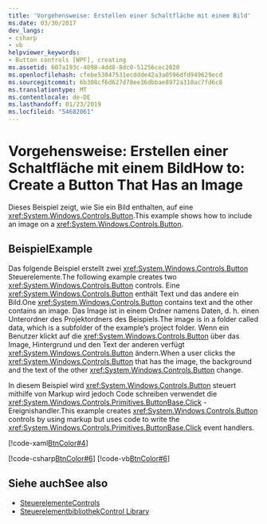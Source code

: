 ```yaml
---
title: 'Vorgehensweise: Erstellen einer Schaltfläche mit einem Bild'
ms.date: 03/30/2017
dev_langs:
- csharp
- vb
helpviewer_keywords:
- Button controls [WPF], creating
ms.assetid: 607a193c-4098-4dd8-8dc0-51256cec2020
ms.openlocfilehash: cfebe53047531ecddde42a3a0596dfd949629ecd
ms.sourcegitcommit: 6b308cf6d627d78ee36dbbae8972a310ac7fd6c8
ms.translationtype: MT
ms.contentlocale: de-DE
ms.lasthandoff: 01/23/2019
ms.locfileid: "54682061"
---
```

# <a name="how-to-create-a-button-that-has-an-image"></a><span data-ttu-id="e4aea-102">Vorgehensweise: Erstellen einer Schaltfläche mit einem Bild</span><span class="sxs-lookup"><span data-stu-id="e4aea-102">How to: Create a Button That Has an Image</span></span>
<span data-ttu-id="e4aea-103">Dieses Beispiel zeigt, wie Sie ein Bild enthalten, auf eine <xref:System.Windows.Controls.Button>.</span><span class="sxs-lookup"><span data-stu-id="e4aea-103">This example shows how to include an image on a <xref:System.Windows.Controls.Button>.</span></span>  
  
## <a name="example"></a><span data-ttu-id="e4aea-104">Beispiel</span><span class="sxs-lookup"><span data-stu-id="e4aea-104">Example</span></span>  
 <span data-ttu-id="e4aea-105">Das folgende Beispiel erstellt zwei <xref:System.Windows.Controls.Button> Steuerelemente.</span><span class="sxs-lookup"><span data-stu-id="e4aea-105">The following example creates two <xref:System.Windows.Controls.Button> controls.</span></span> <span data-ttu-id="e4aea-106">Eine <xref:System.Windows.Controls.Button> enthält Text und das andere ein Bild.</span><span class="sxs-lookup"><span data-stu-id="e4aea-106">One <xref:System.Windows.Controls.Button> contains text and the other contains an image.</span></span> <span data-ttu-id="e4aea-107">Das Image ist in einem Ordner namens Daten, d. h. einen Unterordner des Projektordners des Beispiels.</span><span class="sxs-lookup"><span data-stu-id="e4aea-107">The image is in a folder called data, which is a subfolder of the example’s project folder.</span></span> <span data-ttu-id="e4aea-108">Wenn ein Benutzer klickt auf die <xref:System.Windows.Controls.Button> über das Image, Hintergrund und den Text der anderen verfügt <xref:System.Windows.Controls.Button> ändern.</span><span class="sxs-lookup"><span data-stu-id="e4aea-108">When a user clicks the <xref:System.Windows.Controls.Button> that has the image, the background and the text of the other <xref:System.Windows.Controls.Button> change.</span></span>  
  
 <span data-ttu-id="e4aea-109">In diesem Beispiel wird <xref:System.Windows.Controls.Button> steuert mithilfe von Markup wird jedoch Code schreiben verwendet die <xref:System.Windows.Controls.Primitives.ButtonBase.Click> -Ereignishandler.</span><span class="sxs-lookup"><span data-stu-id="e4aea-109">This example creates <xref:System.Windows.Controls.Button> controls by using markup but uses code to write the <xref:System.Windows.Controls.Primitives.ButtonBase.Click> event handlers.</span></span>  
  
 [!code-xaml[BtnColor#4](../../../../samples/snippets/csharp/VS_Snippets_Wpf/BtnColor/CSharp/Pane1.xaml#4)]  
  
 [!code-csharp[BtnColor#6](../../../../samples/snippets/csharp/VS_Snippets_Wpf/BtnColor/CSharp/Pane1.xaml.cs#6)]
 [!code-vb[BtnColor#6](../../../../samples/snippets/visualbasic/VS_Snippets_Wpf/BtnColor/VisualBasic/Pane1.xaml.vb#6)]  
  
## <a name="see-also"></a><span data-ttu-id="e4aea-110">Siehe auch</span><span class="sxs-lookup"><span data-stu-id="e4aea-110">See also</span></span>
- [<span data-ttu-id="e4aea-111">Steuerelemente</span><span class="sxs-lookup"><span data-stu-id="e4aea-111">Controls</span></span>](../../../../docs/framework/wpf/controls/index.md)
- [<span data-ttu-id="e4aea-112">Steuerelementbibliothek</span><span class="sxs-lookup"><span data-stu-id="e4aea-112">Control Library</span></span>](../../../../docs/framework/wpf/controls/control-library.md)
